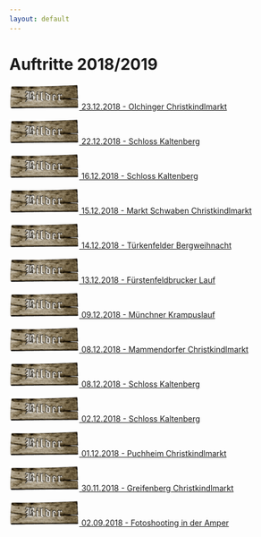 ```yaml
---
layout: default
---
```

# Auftritte 2018/2019

[![Galerie](../assets/img/brettbilder.png '23.12.2018 - Olchinger Christkindlmarkt') 23.12.2018 - Olchinger Christkindlmarkt ](./olching.html)

[![Galerie](../assets/img/brettbilder.png '22.12.2018 - Schloss Kaltenberg') 22.12.2018 - Schloss Kaltenberg ](./kaltenberg1.html)

[![Galerie](../assets/img/brettbilder.png '16.12.2018 - Schloss Kaltenberg') 16.12.2018 - Schloss Kaltenberg ](./kaltenberg2.html)

[![Galerie](../assets/img/brettbilder.png '15.12.2018 - Markt Schwaben Christkindlmarkt') 15.12.2018 - Markt Schwaben Christkindlmarkt ](./marktschwaben.html)

[![Galerie](../assets/img/brettbilder.png '14.12.2018 - Türkenfelder Bergweihnacht') 14.12.2018 - Türkenfelder Bergweihnacht ](./turkenfeld.html)

[![Galerie](../assets/img/brettbilder.png '13.12.2018 - Fürstenfeldbrucker Lauf') 13.12.2018 - Fürstenfeldbrucker Lauf ](./ffb.html)

[![Galerie](../assets/img/brettbilder.png '09.12.2018 - Münchner Krampuslauf') 09.12.2018 - Münchner Krampuslauf ](./muc.html)

[![Galerie](../assets/img/brettbilder.png '08.12.2018 - Mammendorfer Christkindlmarkt') 08.12.2018 - Mammendorfer Christkindlmarkt ](./mammendorf.html)

[![Galerie](../assets/img/brettbilder.png '08.12.2018 - Schloss Kaltenberg') 08.12.2018 - Schloss Kaltenberg ](./kaltenberg3.html)

[![Galerie](../assets/img/brettbilder.png '02.12.2018 - Schloss Kaltenberg') 02.12.2018 - Schloss Kaltenberg ](./kaltenberg4.html)

[![Galerie](../assets/img/brettbilder.png '01.12.2018 - Puchheim Christkindlmarkt') 01.12.2018 - Puchheim Christkindlmarkt ](./puc.html)

[![Galerie](../assets/img/brettbilder.png '30.11.2018 - Greifenberg Christkindlmarkt') 30.11.2018 - Greifenberg Christkindlmarkt ](./greifenberg.html)

[![Galerie](../assets/img/brettbilder.png '02.09.2018 - Fotoshooting in der Amper') 02.09.2018 - Fotoshooting in der Amper ](./amper.html)